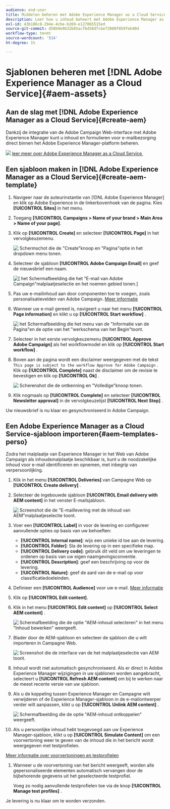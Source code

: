 ```yaml
---
audience: end-user
title: Middelen beheren met Adobe Experience Manager as a Cloud Service
description: Leer hoe u inhoud beheert met Adobe Experience Manager as a Cloud Service
exl-id: 43b186c8-294e-4cbe-b269-e127065515ed
source-git-commit: d58b9e9b32b85acfbd58dfcbef2000f859feb40d
workflow-type: tm+mt
source-wordcount: '514'
ht-degree: 1%

---
```


# Sjablonen beheren met [!DNL Adobe Experience Manager as a Cloud Service]{#aem-assets}

## Aan de slag met [!DNL Adobe Experience Manager as a Cloud Service]{#create-aem}

Dankzij de integratie van de Adobe Campaign Web-interface met Adobe Experience Manager kunt u inhoud en formulieren voor e-mailbezorging direct binnen het Adobe Experience Manager-platform beheren.

![](assets/do-not-localize/book.png) [&#x200B; leer meer over Adobe Experience Manager as a Cloud Service &#x200B;](https://experienceleague.adobe.com/docs/experience-manager-cloud-service/content/sites/authoring/getting-started/quick-start.html?lang=nl-NL)

## Een sjabloon maken in [!DNL Adobe Experience Manager as a Cloud Service]{#create-aem-template}

1. Navigeer naar de auteurinstantie van [!DNL Adobe Experience Manager] en klik op Adobe Experience in de linkerbovenhoek van de pagina. Kies **[!UICONTROL Sites]** in het menu.

1. Toegang **[!UICONTROL Campaigns > Name of your brand > Main Area > Name of your page]**.

1. Klik op **[!UICONTROL Create]** en selecteer **[!UICONTROL Page]** in het vervolgkeuzemenu.

   ![&#x200B; Schermschot die de &quot;Create&quot;knoop en &quot;Pagina&quot;optie in het dropdown menu tonen.](assets/aem_1.png)

1. Selecteer de sjabloon **[!UICONTROL Adobe Campaign Email]** en geef de nieuwsbrief een naam.

   ![[ het Schermafbeelding die het &quot;E-mail van Adobe Campaign&quot;malplaatjeselectie en het noemen gebied tonen.]](assets/aem_2.png)

1. Pas uw e-mailinhoud aan door componenten toe te voegen, zoals personalisatievelden van Adobe Campaign. [Meer informatie](https://experienceleague.adobe.com/docs/experience-manager-65/content/sites/authoring/aem-adobe-campaign/campaign.html?lang=nl-NL#editing-email-content)

1. Wanneer uw e-mail gereed is, navigeert u naar het menu **[!UICONTROL Page information]** en klikt u op **[!UICONTROL Start workflow]** .

   ![&#x200B; het Schermafbeelding die het menu van de &quot;Informatie van de Pagina&quot;en de optie van het &quot;werkschema van het Begin&quot;toont.](assets/aem_3.png)

1. Selecteer in het eerste vervolgkeuzemenu **[!UICONTROL Approve Adobe Campaign]** als het workflowmodel en klik op **[!UICONTROL Start workflow]** .

1. Boven aan de pagina wordt een disclaimer weergegeven met de tekst `This page is subject to the workflow Approve for Adobe Campaign` . Klik op **[!UICONTROL Complete]** naast de disclaimer om de revisie te bevestigen en klik op **[!UICONTROL Ok]** .

   ![&#x200B; Scherenshot die de ontkenning en &quot;Volledige&quot;knoop tonen.](assets/aem_4.png)

1. Klik nogmaals op **[!UICONTROL Complete]** en selecteer **[!UICONTROL Newsletter approval]** in de vervolgkeuzelijst **[!UICONTROL Next Step]** .

Uw nieuwsbrief is nu klaar en gesynchroniseerd in Adobe Campaign.

## Een Adobe Experience Manager as a Cloud Service-sjabloon importeren{#aem-templates-perso}

Zodra het malplaatje van Experience Manager in het Web van Adobe Campaign als inhoudsmalplaatje beschikbaar is, kunt u de noodzakelijke inhoud voor e-mail identificeren en opnemen, met inbegrip van verpersoonlijking.

1. Klik in het menu **[!UICONTROL Deliveries]** van Campagne Web op **[!UICONTROL Create delivery]** .

1. Selecteer de ingebouwde sjabloon **[!UICONTROL Email delivery with AEM content]** in het venster E-mailsjabloon.

   ![&#x200B; Screenshot die de &quot;E-maillevering met de inhoud van AEM&quot;malplaatjeselectie toont.](assets/aem_5.png)

1. Voer een **[!UICONTROL Label]** in voor de levering en configureer aanvullende opties op basis van uw behoeften:

   * **[!UICONTROL Internal name]**: wijs een unieke id toe aan de levering.
   * **[!UICONTROL Folder]**: Sla de levering op in een specifieke map.
   * **[!UICONTROL Delivery code]**: gebruik dit veld om uw leveringen te ordenen op basis van uw eigen naamgevingsconventie.
   * **[!UICONTROL Description]**: geef een beschrijving op voor de levering.
   * **[!UICONTROL Nature]**: geef de aard van de e-mail op voor classificatiedoeleinden.

1. Definieer een **[!UICONTROL Audience]** voor uw e-mail. [Meer informatie](../email/create-email.md#define-audience)

1. Klik op **[!UICONTROL Edit content]**.

1. Klik in het menu **[!UICONTROL Edit content]** op **[!UICONTROL Select AEM content]** .

   ![&#x200B; Schermafbeelding die de optie &quot;AEM-inhoud selecteren&quot; in het menu &quot;Inhoud bewerken&quot; weergeeft.](assets/aem_6.png)

1. Blader door de AEM-sjabloon en selecteer de sjabloon die u wilt importeren in Campagne Web.

   ![&#x200B; Screenshot die de interface van de het malplaatjeselectie van AEM toont.](assets/aem_8.png)

1. Inhoud wordt niet automatisch gesynchroniseerd. Als er direct in Adobe Experience Manager wijzigingen in uw sjablonen worden aangebracht, selecteert u **[!UICONTROL Refresh AEM content]** om bij te werken naar de meest recente versie van uw sjabloon.

1. Als u de koppeling tussen Experience Manager en Campagne wilt verwijderen of de Experience Manager-sjabloon in de e-mailontwerper verder wilt aanpassen, klikt u op **[!UICONTROL Unlink AEM content]** .

   ![&#x200B; Schermafbeelding die de optie &quot;AEM-inhoud ontkoppelen&quot; weergeeft.](assets/aem_9.png)

1. Als u persoonlijke inhoud hebt toegevoegd aan uw Experience Manager-sjabloon, klikt u op **[!UICONTROL Simulate Content]** om een voorvertoning weer te geven van de inhoud die in het bericht wordt weergegeven met testprofielen.

[Meer informatie over voorvertoningen en testprofielen](../preview-test/preview-content.md)

1. Wanneer u de voorvertoning van het bericht weergeeft, worden alle gepersonaliseerde elementen automatisch vervangen door de bijbehorende gegevens uit het geselecteerde testprofiel.

   Voeg zo nodig aanvullende testprofielen toe via de knop **[!UICONTROL Manage test profiles]** .

Je levering is nu klaar om te worden verzonden.